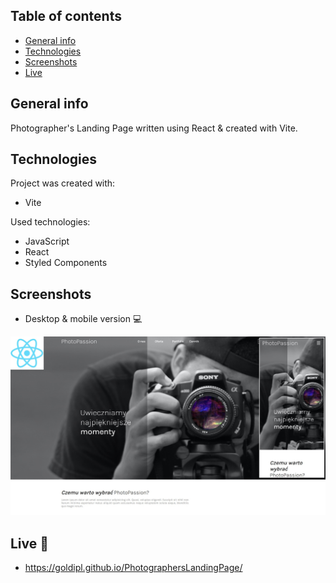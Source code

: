 ## Table of contents
* [General info](#general-info)
* [Technologies](#technologies)
* [Screenshots](#screenshots)
* [Live](#live-star2)

## General info
Photographer's Landing Page written using React & created with Vite.

## Technologies
Project was created with:
* Vite

Used technologies:
* JavaScript
* React
* Styled Components

## Screenshots
* Desktop & mobile version :computer:   
  
![screenshot](./screenshots/screenshot01.jpg)

## Live :star2:
* https://goldipl.github.io/PhotographersLandingPage/